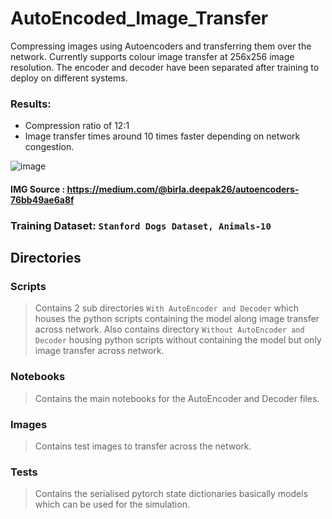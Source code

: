 # AutoEncoded_Image_Transfer
Compressing images using Autoencoders and transferring them over the network. Currently supports colour image transfer at 256x256 image resolution. The encoder and decoder have been separated after training to deploy on different systems.

### Results:
- Compression ratio of 12:1
- Image transfer times around 10 times faster depending on network congestion.

![image](https://github.com/05kashyap/AutoEncoded_Image_Transfer/assets/120780494/20b596dd-2682-44e3-b09a-0ba1b7eb16d3)
#### IMG Source : https://medium.com/@birla.deepak26/autoencoders-76bb49ae6a8f

### Training Dataset: ```Stanford Dogs Dataset, Animals-10```

## Directories

### Scripts
> Contains 2 sub directories ```With AutoEncoder and Decoder``` which houses the python scripts containing the model along image transfer across network. Also contains directory ```Without AutoEncoder and Decoder``` housing python scripts without containing the model but only image transfer across network.

### Notebooks
> Contains the main notebooks for the AutoEncoder and Decoder files.

### Images
> Contains test images to transfer across the network.

### Tests
> Contains the serialised pytorch state dictionaries basically models which can be used for the simulation.

